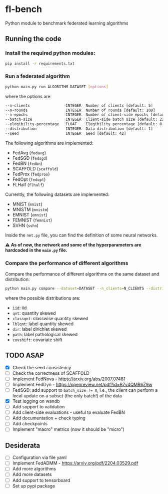 # fl-bench
Python module to benchmark federated learning algorithms

## Running the code

### Install the required python modules:
```bash
pip install -r requirements.txt
```

### Run a federated algorithm
```bash
python main.py run ALGORITHM DATASET [options]
```
where the options are:
```bash
--n-clients                INTEGER  Number of clients [default: 5]
--n-rounds                 INTEGER  Number of rounds [default: 100] 
--n-epochs                 INTEGER  Number of client-side epochs [default: 5]
--batch-size               INTEGER  Client-side batch size [default: 225]
--elegibility-percentage   FLOAT    Elegibility percentage [default: 0.5]
--distribution             INTEGER  Data distribution [default: 1] 
--seed                     INTEGER  Seed [default: 42]
```

The following algorithms are implemented:
- FedAvg (`fedavg`)
- FedSGD (`fedsgd`)
- FedBN (`fedbn`)
- SCAFFOLD (`scaffold`)
- FedProx (`fedprox`)
- FedOpt (`fedopt`)
- FLHalf (`flhalf`)

Currently, the following datasets are implemented:
- MNIST (`mnist`)
- MNISTM (`mnistm`)
- EMNIST (`emnist`)
- FEMNIST (`femnist`)
- SVHN (`svhn`)

Inside the `net.py` file, you can find the definition of some neural networks. 

:warning: **As of now, the network and some of the hyperparameters are hardcoded in the `main.py` file.**

### Compare the performance of different algorithms

Compare the performance of different algorithms on the same dataset and distribution:
```bash
python main.py compare --dataset=DATASET --n_clients=N_CLIENTS --distribution=DISTRIBUTION
```
where the possible distributions are:
- `iid`: iid
- `qnt`: quantity skewed
- `classqnt`: classwise quantity skewed
- `lblqnt`: label quantity skewed
- `dir`: label dirichlet skewed
- `path`: label pathological skewed
- `covshift`: covariate shift


## TODO ASAP
- [x] Check the seed consistency
- [ ] Check the correctness of SCAFFOLD
- [ ] Implement FedNova - https://arxiv.org/abs/2007.07481
- [ ] Implement FedDyn - https://openreview.net/pdf?id=B7v4QMR6Z9w
- [ ] FedSGD: add support to `batch_size != 0`, i.e., the client can perform a local update on a subset (the only batch!) of the data
- [x] Test logging on wandb
- [ ] Add support to validation
- [ ] Add client-side evaluations - useful to evaluate FedBN
- [ ] Add documentation + check typing
- [ ] Add checkpoints
- [ ] Implement "macro" metrics (now it should be "micro")

## Desiderata
- [ ] Configuration via file yaml
- [ ] Implement FedADMM - https://arxiv.org/pdf/2204.03529.pdf
- [ ] Add more algorithms
- [ ] Add more datasets
- [ ] Add support to tensorboard
- [ ] Set up pypi package
